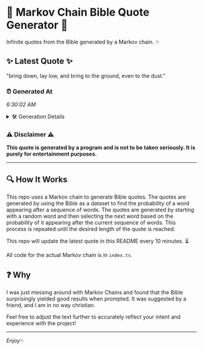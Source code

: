 # 📖 Markov Chain Bible Quote Generator 📖

Infinite quotes from the Bible generated by a Markov chain. ✨

## ✨ Latest Quote ✨
"bring down, lay low, and bring to the ground, even to the dust."

### ⏰ Generated At
*6:30:02 AM*

<details>
    <summary>🛠️ Generation Details</summary>
    <p>
        <strong>🌱 Seed:</strong> bring<br>
        <strong>🔄 Iterations:</strong> 12<br>
        <strong>📜 Context History:</strong><br>[ bring ]: down,<br>[ bring, down, ]: lay<br>[ bring, down,, lay ]: low,<br>[ bring, down,, lay, low, ]: and<br>[ bring, down,, lay, low,, and ]: bring<br>[ bring, down,, lay, low,, and, bring ]: to<br>[ down,, lay, low,, and, bring, to ]: the<br>[ lay, low,, and, bring, to, the ]: ground,<br>[ low,, and, bring, to, the, ground, ]: even<br>[ and, bring, to, the, ground,, even ]: to<br>[ bring, to, the, ground,, even, to ]: the<br>[ to, the, ground,, even, to, the ]: dust.<br>
    </p>
</details>

### ⚠️ Disclaimer ⚠️
**This quote is generated by a program and is not to be taken seriously. It is purely for entertainment purposes.**

---

## 🔍 How It Works

This repo uses a Markov chain to generate Bible quotes. The quotes are generated by using the Bible as a dataset to find the probability of a word appearing after a sequence of words. The quotes are generated by starting with a random word and then selecting the next word based on the probability of it appearing after the current sequence of words. This process is repeated until the desired length of the quote is reached.

This repo will update the latest quote in this README every 10 minutes. ⏳

All code for the actual Markov chain is in `index.ts`.

## ❓ Why

I was just messing around with Markov Chains and found that the Bible surprisingly yielded good results when prompted. 
It was suggested by a friend, and I am in no way christian.

Feel free to adjust the text further to accurately reflect your intent and experience with the project!

---

*Enjoy*✨
